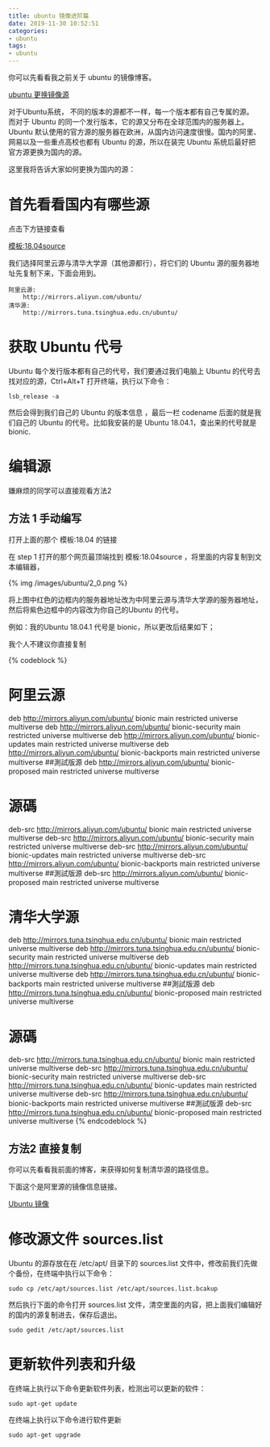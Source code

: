 ```yaml
---
title: ubuntu 镜像进阶篇
date: 2019-11-30 10:52:51
categories:
- ubuntu
tags:
- ubuntu
---
```

你可以先看看我之前关于 ubuntu 的镜像博客。

[ubuntu 更换镜像源](https://benpaodewoniu.github.io/2019/01/19/ubuntu1/)

<!--more-->

对于Ubuntu系统， 不同的版本的源都不一样，每一个版本都有自己专属的源。 而对于 Ubuntu 的同一个发行版本，它的源又分布在全球范围内的服务器上。Ubuntu 默认使用的官方源的服务器在欧洲，从国内访问速度很慢。国内的阿里、网易以及一些重点高校也都有 Ubuntu 的源，所以在装完 Ubuntu 系统后最好把官方源更换为国内的源。

这里我将告诉大家如何更换为国内的源：

# 首先看看国内有哪些源

点击下方链接查看

[模板:18.04source](https://wiki.ubuntu.org.cn/%E6%A8%A1%E6%9D%BF:18.04source)

我们选择阿里云源与清华大学源（其他源都行），将它们的 Ubuntu 源的服务器地址先复制下来，下面会用到。

	阿里云源: 
		http://mirrors.aliyun.com/ubuntu/
	清华源: 
		http://mirrors.tuna.tsinghua.edu.cn/ubuntu/

# 获取 Ubuntu 代号

Ubuntu 每个发行版本都有自己的代号，我们要通过我们电脑上 Ubuntu 的代号去找对应的源，Ctrl+Alt+T 打开终端，执行以下命令：

	lsb_release -a

然后会得到我们自己的 Ubuntu 的版本信息 ，最后一栏 codename 后面的就是我们自己的 Ubuntu 的代号。比如我安装的是 Ubuntu 18.04.1，查出来的代号就是 bionic.

# 编辑源

嫌麻烦的同学可以直接观看方法2

## 方法 1 手动编写

打开上面的那个 模板:18.04 的链接

在 step 1 打开的那个网页最顶端找到 模板:18.04source ，将里面的内容复制到文本编辑器，

{% img /images/ubuntu/2_0.png %}


将上图中红色的边框内的服务器地址改为中阿里云源与清华大学源的服务器地址，然后将紫色边框中的内容改为你自己的Ubuntu 的代号。

例如：我的Ubuntu 18.04.1 代号是 bionic，所以更改后结果如下；

我个人不建议你直接复制

{% codeblock %}
# 阿里云源
deb http://mirrors.aliyun.com/ubuntu/ bionic main restricted universe multiverse
deb http://mirrors.aliyun.com/ubuntu/ bionic-security main restricted universe multiverse
deb http://mirrors.aliyun.com/ubuntu/ bionic-updates main restricted universe multiverse
deb http://mirrors.aliyun.com/ubuntu/ bionic-backports main restricted universe multiverse
##測試版源
deb http://mirrors.aliyun.com/ubuntu/ bionic-proposed main restricted universe multiverse
# 源碼
deb-src http://mirrors.aliyun.com/ubuntu/ bionic main restricted universe multiverse
deb-src http://mirrors.aliyun.com/ubuntu/ bionic-security main restricted universe multiverse
deb-src http://mirrors.aliyun.com/ubuntu/ bionic-updates main restricted universe multiverse
deb-src http://mirrors.aliyun.com/ubuntu/ bionic-backports main restricted universe multiverse
##測試版源
deb-src http://mirrors.aliyun.com/ubuntu/ bionic-proposed main restricted universe multiverse


# 清华大学源
deb http://mirrors.tuna.tsinghua.edu.cn/ubuntu/ bionic main restricted universe multiverse
deb http://mirrors.tuna.tsinghua.edu.cn/ubuntu/ bionic-security main restricted universe multiverse
deb http://mirrors.tuna.tsinghua.edu.cn/ubuntu/ bionic-updates main restricted universe multiverse
deb http://mirrors.tuna.tsinghua.edu.cn/ubuntu/ bionic-backports main restricted universe multiverse
##測試版源
deb http://mirrors.tuna.tsinghua.edu.cn/ubuntu/ bionic-proposed main restricted universe multiverse
# 源碼
deb-src http://mirrors.tuna.tsinghua.edu.cn/ubuntu/ bionic main restricted universe multiverse
deb-src http://mirrors.tuna.tsinghua.edu.cn/ubuntu/ bionic-security main restricted universe multiverse
deb-src http://mirrors.tuna.tsinghua.edu.cn/ubuntu/ bionic-updates main restricted universe multiverse
deb-src http://mirrors.tuna.tsinghua.edu.cn/ubuntu/ bionic-backports main restricted universe multiverse
##測試版源
deb-src http://mirrors.tuna.tsinghua.edu.cn/ubuntu/ bionic-proposed main restricted universe multiverse
{% endcodeblock %}

## 方法2 直接复制

你可以先看看我前面的博客，来获得如何复制清华源的路径信息。

下面这个是阿里源的镜像信息链接。

[Ubuntu 镜像](https://developer.aliyun.com/mirror/ubuntu?spm=a2c6h.13651102.0.0.53322f705KX5sL)

# 修改源文件 sources.list

Ubuntu 的源存放在在 /etc/apt/ 目录下的 sources.list 文件中，修改前我们先做个备份，在终端中执行以下命令：

	sudo cp /etc/apt/sources.list /etc/apt/sources.list.bcakup

然后执行下面的命令打开 sources.list 文件，清空里面的内容，把上面我们编辑好的国内的源复制进去，保存后退出。

	sudo gedit /etc/apt/sources.list

# 更新软件列表和升级

在终端上执行以下命令更新软件列表，检测出可以更新的软件：

	sudo apt-get update

在终端上执行以下命令进行软件更新

	sudo apt-get upgrade